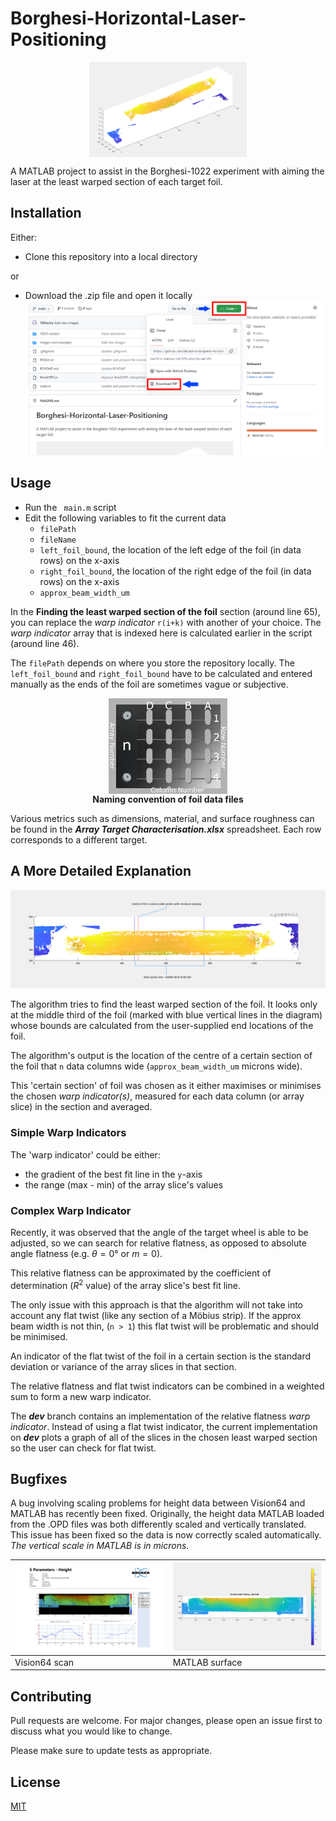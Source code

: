 # Borghesi-Horizontal-Laser-Positioning

<img src="https://github.com/10Electra/Borghesi-Horizontal-Laser-Positioning/blob/main/images%20and%20examples/Borghesi%20Example%203D%20Graph%202.png?raw=true"
alt="3D Graph Example"
style="display: block; 
          margin-left: auto;
          margin-right: auto;
          width: 50%;">

A MATLAB project to assist in the Borghesi-1022 experiment with aiming the laser at the least warped section of each target foil.
## Installation

Either:
 - Clone this repository into a local directory

or
 - Download the .zip file and open it locally
![ZIP Instructions](https://github.com/10Electra/Borghesi-Horizontal-Laser-Positioning/blob/main/images%20and%20examples/ZIP%20Instructions.png?raw=true)

## Usage

- Run the ``` main.m``` script
- Edit the following variables to fit the current data
  - ```filePath```
  - ```fileName```
  - ```left_foil_bound```, the location of the left edge of the foil (in data rows) on the x-axis
  - ```right_foil_bound```, the location of the right edge of the foil (in data rows) on the x-axis
  - ```approx_beam_width_um```

In the __Finding the least warped section of the foil__ section (around line 65), you can replace the _warp indicator_ ```r(i+k)``` with another of your choice. The _warp indicator_ array that is indexed here is calculated earlier in the script (around line 46).

The ```filePath``` depends on where you store the repository locally. The ```left_foil_bound``` and ```right_foil_bound``` have to be calculated and entered manually as the ends of the foil are sometimes vague or subjective.

<figure>
<img
  src="https://github.com/10Electra/Borghesi-Horizontal-Laser-Positioning/blob/main/images%20and%20examples/Borghesi%20Mount%20Diagram.png?raw=true"
  alt="Naming Convention"
  style="display: block; 
          margin-left: auto;
          margin-right: auto;
          width: 45%;">
<figcaption align = "center"><b>Naming convention of foil data files</b></figcaption>
</figure>


Various metrics such as dimensions, material, and surface roughness can be found in the ___Array Target Characterisation.xlsx___ spreadsheet. Each row corresponds to a different target.

## A More Detailed Explanation
![3D Graph Example](https://github.com/10Electra/Borghesi-Horizontal-Laser-Positioning/blob/main/images%20and%20examples/Borghesi%20Example%203D%20Graph%20Annotated.png?raw=true)

The algorithm tries to find the least warped section of the foil. It looks only at the middle third of the foil (marked with blue vertical lines in the diagram) whose bounds are calculated from the user-supplied end locations of the foil.

The algorithm's output is the location of the centre of a certain section of the foil that ```n``` data columns wide (```approx_beam_width_um``` microns wide).

This 'certain section' of foil was chosen as it either maximises or minimises the chosen _warp indicator(s)_, measured for each data column (or array slice) in the section and averaged.

### Simple Warp Indicators

The 'warp indicator' could be either:
 - the gradient of the best fit line in the ```y```-axis
 - the range (max - min) of the array slice's values

### Complex Warp Indicator

Recently, it was observed that the angle of the target wheel is able to be adjusted, so we can search for relative flatness, as opposed to absolute angle flatness (e.g. $\theta=0°$ or $m=0$).

This relative flatness can be approximated by the coefficient of determination ($R^2$ value) of the array slice's best fit line.

The only issue with this approach is that the algorithm will not take into account any flat twist (like any section of a Möbius strip). If the approx beam width is not thin, (```n > 1```) this flat twist will be problematic and should be minimised.

An indicator of the flat twist of the foil in a certain section is the standard deviation or variance of the array slices in that section.

The relative flatness and flat twist indicators can be combined in a weighted sum to form a new warp indicator.

The ___dev___ branch contains an implementation of the relative flatness _warp indicator_. Instead of using a flat twist indicator, the current implementation on ___dev___ plots a graph of all of the slices in the chosen least warped section so the user can check for flat twist.

## Bugfixes

A bug involving scaling problems for height data between Vision64 and MATLAB has recently been fixed. Originally, the height data MATLAB loaded from the .OPD files was both differently scaled and vertically translated. This issue has been fixed so the data is now correctly scaled automatically. _The vertical scale in MATLAB is in microns_.

| ![Vision64](https://github.com/10Electra/Borghesi-Horizontal-Laser-Positioning/blob/main/images%20and%20examples/1C3%20Vision64%20scan%20example.png?raw=true)| ![MATLAB](https://github.com/10Electra/Borghesi-Horizontal-Laser-Positioning/blob/main/images%20and%20examples/1C3%20MATLAB%20example.png?raw=true)|
|-----|--------|
|Vision64 scan |MATLAB surface|

## Contributing

Pull requests are welcome. For major changes, please open an issue first
to discuss what you would like to change.

Please make sure to update tests as appropriate.

## License

[MIT](https://choosealicense.com/licenses/mit/)
